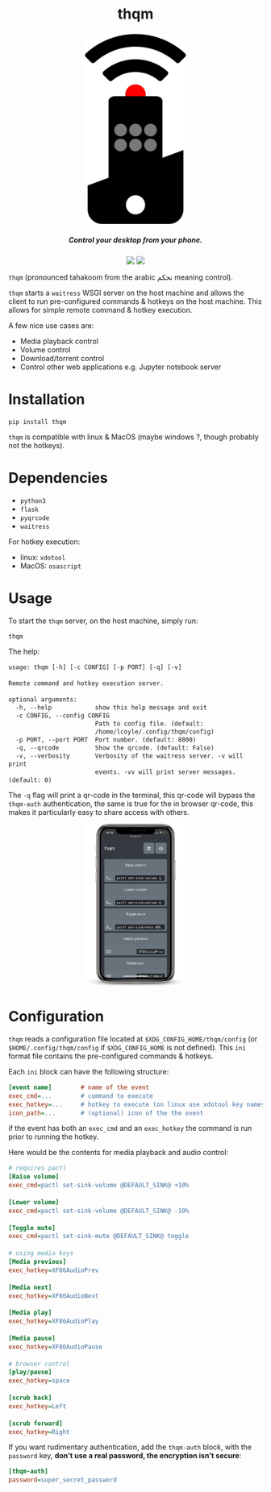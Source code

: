 <h1 align="center">thqm</h1>

<h3 align="center"><img src="./images/logo.svg" width="200"></h3>
<h5 align="center">Control your desktop from your phone.</h5>
<p align="center">
  <a href="https://pypi.org/project/thqm/"><img src="https://img.shields.io/pypi/v/thqm"></a>
  <a href="./LICENSE.md"><img src="https://img.shields.io/badge/license-MIT-blue.svg"></a>
</p>

`thqm` (pronounced tahakoom from the arabic تحكم  meaning control).

`thqm` starts a `waitress` WSGI server on the host machine and allows the client to run pre-configured commands
& hotkeys on the host machine. This allows for simple remote command & hotkey execution.

A few nice use cases are:
  * Media playback control
  * Volume control
  * Download/torrent control
  * Control other web applications e.g. Jupyter notebook server

# Installation
```shell
pip install thqm
```
`thqm` is compatible with linux & MacOS (maybe windows ?, though probably not the hotkeys).

# Dependencies

  * `python3`
  * `flask`
  * `pyqrcode`
  * `waitress`

For hotkey execution:
  * linux: `xdotool`
  * MacOS: `osascript`

# Usage

To start the `thqm` server, on the host machine, simply run:
```shell
thqm
```
The help:
```
usage: thqm [-h] [-c CONFIG] [-p PORT] [-q] [-v]

Remote command and hotkey execution server.

optional arguments:
  -h, --help            show this help message and exit
  -c CONFIG, --config CONFIG
                        Path to config file. (default:
                        /home/lcoyle/.config/thqm/config)
  -p PORT, --port PORT  Port number. (default: 8800)
  -q, --qrcode          Show the qrcode. (default: False)
  -v, --verbosity       Verbosity of the waitress server. -v will print
                        events. -vv will print server messages. (default: 0)
```

The `-q` flag will print a qr-code in the terminal, this qr-code will bypass the `thqm-auth` authentication, the same is true for the in browser qr-code, this makes it particularly easy to share access with others.
<p align="center">
 <img src="./images/thqm_phone_portrait.png" width="200" />
</p>

# Configuration

`thqm` reads a configuration file located at `$XDG_CONFIG_HOME/thqm/config` (or `$HOME/.config/thqm/config` if `$XDG_CONFIG_HOME` is not defined). This `ini` format file contains the pre-configured commands & hotkeys.

Each `ini` block can have the following structure:
```ini
[event name]        # name of the event
exec_cmd=...        # command to execute
exec_hotkey=...     # hotkey to execute (on linux use xdotool key names, on macos use osascript key names)
icon_path=...       # (optional) icon of the the event
```
if the event has both an `exec_cmd` and an `exec_hotkey` the command is run prior to running the hotkey.

Here would be the contents for media playback and audio control:
```ini
# requires pactl
[Raise volume]
exec_cmd=pactl set-sink-volume @DEFAULT_SINK@ +10%

[Lower volume]
exec_cmd=pactl set-sink-volume @DEFAULT_SINK@ -10%

[Toggle mute]
exec_cmd=pactl set-sink-mute @DEFAULT_SINK@ toggle

# using media keys
[Media previous]
exec_hotkey=XF86AudioPrev

[Media next]
exec_hotkey=XF86AudioNext

[Media play]
exec_hotkey=XF86AudioPlay

[Media pause]
exec_hotkey=XF86AudioPause

# browser control
[play/pause]
exec_hotkey=space

[scrub back]
exec_hotkey=Left

[scrub forward]
exec_hotkey=Right
```

If you want rudimentary authentication, add the `thqm-auth` block, with the `password` key, **don't use a real password, the encryption isn't secure**:
```ini
[thqm-auth]
password=super_secret_password
```

